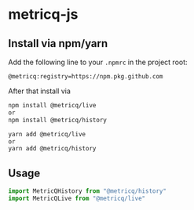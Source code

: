 # metricq-js

## Install via npm/yarn

Add the following line to your `.npmrc` in the project root:

```
@metricq:registry=https://npm.pkg.github.com
```

After that install via

```bash
npm install @metricq/live
or
npm install @metricq/history
```

```bash
yarn add @metricq/live
or
yarn add @metricq/history
```

## Usage

```js
import MetricQHistory from "@metricq/history"
import MetricQLive from "@metricq/live"
```
